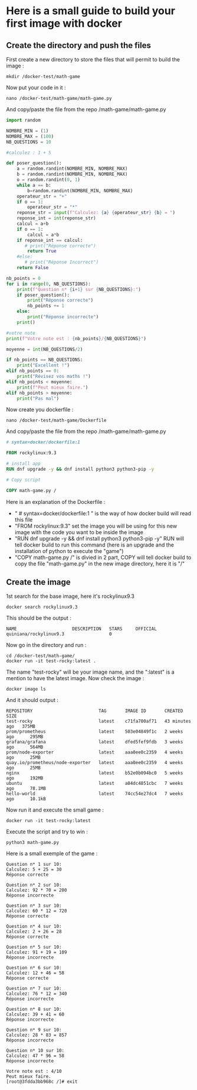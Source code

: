 # Here is a small guide to build your first image with docker

## Create the directory and push the files
First create a new directory to store the files that will permit to build the image :
```shell
mkdir /docker-test/math-game
```
Now put your code in it : 
```shell
nano /docker-test/math-game/math-game.py
```
And copy/paste the file from the repo /math-game/math-game.py
```python
import random

NOMBRE_MIN = (1)
NOMBRE_MAX = (100)
NB_QUESTIONS = 10

#calculez : 1 + 5

def poser_question():
    a = random.randint(NOMBRE_MIN, NOMBRE_MAX)
    b = random.randint(NOMBRE_MIN, NOMBRE_MAX)
    o = random.randint(0, 1)
    while a == b:
        b=random.randint(NOMBRE_MIN, NOMBRE_MAX)
    operateur_str = "+"
    if o == 1:
        operateur_str = "*"
    reponse_str = input(f"Calculez: {a} {operateur_str} {b} = ")
    reponse_int = int(reponse_str)
    calcul = a+b
    if o == 1:
        calcul = a*b
    if reponse_int == calcul:
       # print("Réponse correcte")
        return True
    #else:
       # print("Réponse Incorrect")
    return False

nb_points = 0
for i in range(0, NB_QUESTIONS):
    print(f"Question n* {i+1} sur {NB_QUESTIONS}:")
    if poser_question():
        print("Réponse correcte")
        nb_points += 1
    else:
        print("Réponse incorrecte")
    print()

#votre note
print(f"Votre note est : {nb_points}/{NB_QUESTIONS}")

moyenne = int(NB_QUESTIONS/2)

if nb_points == NB_QUESTIONS:
    print("Excellent !")
elif nb_points == 0:
    print("Révisez vos maths !")
elif nb_points < moyenne:
    print(f"Peut mieux faire.")
elif nb_points > moyenne:
    print("Pas mal")
```

Now create you dockerfile : 
```shell
nano /docker-test/math-game/Dockerfile
```
And copy/paste the file from the repo /math-game/math-game.py
```Dockerfile
# syntax=docker/dockerfile:1

FROM rockylinux:9.3

# install app
RUN dnf upgrade -y && dnf install python3 python3-pip -y

# Copy script

COPY math-game.py /
```

Here is an explanation of the Dockerfile :
- " # syntax=docker/dockerfile:1 " is the way of how docker build will read this file
- "FROM rockylinux:9.3" set the image you will be using for this new image with the code you want to be inside the image
- "RUN dnf upgrade -y && dnf install python3 python3-pip -y" RUN will tell docker build to run this command (here is an upgrade and the installation of python to execute the "game")
- "COPY math-game.py /" is divied in 2 part, COPY will tell docker build to copy the file "math-game.py" in the new image directory, here it is "/"

## Create the image

1st search for the base image, here it's rockylinux9.3
```shell
docker search rockylinux9.3
```
This should be the output :
```shell
NAME                     DESCRIPTION   STARS     OFFICIAL
quiniana/rockylinux9.3                 0
```

Now go in the directory and run :
```shell
cd /docker-test/math-game/
docker run -it test-rocky:latest .
```
The name "test-rocky" will be your image name, and the ":latest" is a mention to have the latest image.
Now check the image :
```shell
docker image ls
```
And it should output : 
```shell
REPOSITORY                         TAG       IMAGE ID       CREATED          SIZE
test-rocky                         latest    c71fa700af71   43 minutes ago   375MB
prom/prometheus                    latest    503e04849f1c   2 weeks ago      295MB
grafana/grafana                    latest    dfed5fef9fdb   3 weeks ago      564MB
prom/node-exporter                 latest    aaa0ee0c2359   4 weeks ago      25MB
quay.io/prometheus/node-exporter   latest    aaa0ee0c2359   4 weeks ago      25MB
nginx                              latest    b52e0b094bc0   5 weeks ago      192MB
ubuntu                             latest    a04dc4851cbc   7 weeks ago      78.1MB
hello-world                        latest    74cc54e27dc4   7 weeks ago      10.1kB
```
Now run it and execute the small game :
```shell
docker run -it test-rocky:latest
```
Execute the script and try to win : 
```shell
python3 math-game.py
```
Here is a small exemple of the game :
```shell
Question n* 1 sur 10:
Calculez: 5 + 25 = 30
Réponse correcte

Question n* 2 sur 10:
Calculez: 92 * 70 = 200
Réponse incorrecte

Question n* 3 sur 10:
Calculez: 60 * 12 = 720
Réponse correcte

Question n* 4 sur 10:
Calculez: 2 + 26 = 28
Réponse correcte

Question n* 5 sur 10:
Calculez: 91 + 19 = 109
Réponse incorrecte

Question n* 6 sur 10:
Calculez: 12 + 46 = 58
Réponse correcte

Question n* 7 sur 10:
Calculez: 76 * 12 = 340
Réponse incorrecte

Question n* 8 sur 10:
Calculez: 39 + 41 = 60
Réponse incorrecte

Question n* 9 sur 10:
Calculez: 28 * 83 = 857
Réponse incorrecte

Question n* 10 sur 10:
Calculez: 47 * 96 = 58
Réponse incorrecte

Votre note est : 4/10
Peut mieux faire.
[root@3fdda3bb968c /]# exit
```






